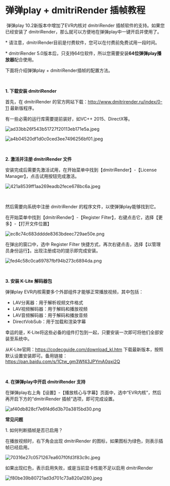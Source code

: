 <h1>弹弹play + dmitriRender 插帧教程</h1>

<p> 弹弹play 10.2新版本中增加了EVR内核对 dmitriRender 插帧软件的支持。如果您已经安装了 dmitriRender，那么就可以方便地在弹弹play中一键开启并使用了。</p>

<p>* 请注意，dmitriRender目前是付费软件，您可以在付费前免费试用一段时间。</p>

<p>* dmitriRender 5.0版本后，只支持64位软件，所以您需要安装<strong>64位弹弹play播放器</strong>配合使用。</p>

<p>下面将介绍弹弹play + dmitriRender插帧的配置方法。</p>

<p> </p>

<p><strong>1. 下载安装 dmitriRender</strong></p>

<p>首先，在 dmitriRender 的官方网站下载：<a href="http://www.dmitrirender.ru/index/0-11" target="_blank" rel="noreferrer noopener">http://www.dmitrirender.ru/index/0-11</a> 最新版程序。</p>

<p>有一些必需的运行库需要提前装好，如VC++ 2015、DirectX等。</p>

<p><img src="https://txc.gtimg.com/data/104929/2019/1220/ad33bb26f543b51727f20113eb171e5a.jpeg" alt="ad33bb26f543b51727f20113eb171e5a.jpeg" />​</p>

<p><img src="https://txc.gtimg.com/data/104929/2019/1220/a4b04520df1d0c0ced3ee7496256bf01.jpeg" alt="a4b04520df1d0c0ced3ee7496256bf01.jpeg" />​</p>

<p> </p>

<p><strong>2. 激活并注册 dmitriRender 文件</strong></p>

<p>安装完成后需要先激活试用，在开始菜单中找到【dmitriRender】-【License Manager】，点击试用按钮完成激活。</p>

<p><img src="https://txc.gtimg.com/data/104929/2019/1220/421a8539ff1aa269eadb2fece678bc6a.jpeg" alt="421a8539ff1aa269eadb2fece678bc6a.jpeg" />​</p>

<p> </p>

<p>然后需要向系统中注册 dmitriRender 的程序文件，以使弹弹play能够找到它。</p>

<p>在开始菜单中找到【dmitriRender】-【Register Filter】，右键点击它，选择【更多】-【打开文件位置】</p>

<p><img src="https://txc.gtimg.com/data/104929/2019/1220/ec8c74c683dddde8363bdeec729ae50e.png" alt="ec8c74c683dddde8363bdeec729ae50e.png" />​</p>

<p>在弹出的窗口中，选中 Register Filter 快捷方式，再次右键点击，选择【以管理员身份运行】。出现注册成功的提示即完成安装。</p>

<p><img src="https://txc.gtimg.com/data/104929/2019/1220/fed4c58c0ca69787fbf94b273c6894da.png" alt="fed4c58c0ca69787fbf94b273c6894da.png" />​</p>

<p> </p>

<p><strong>3. 安装 K-Lite 解码器包</strong></p>

<p>弹弹play EVR内核需要多个外部组件才能够正常播放视频，其中包括：</p>

<ul><li>LAV分离器：用于解析视频文件格式</li>
	<li>LAV视频解码器：用于解码和播放视频</li>
	<li>LAV音频解码器：用于解码和播放音频</li>
	<li>DirectVobSub：用于加载和渲染字幕</li>
</ul><p>幸运的是，K-Lite将这些必备的组件打包到一起，只要安装一次即可将他们全部安装至系统中。</p>

<p>从K-Lite官网：<a href="https://codecguide.com/download_kl.htm" target="_blank" rel="noreferrer noopener">https://codecguide.com/download_kl.htm</a> 下载最新版本，按照默认设置安装即可。备用链接：<a href="https://pan.baidu.com/s/1Ctw_gm3Wf43JPYmA0qxi2Q" target="_blank" rel="noreferrer noopener">https://pan.baidu.com/s/1Ctw_gm3Wf43JPYmA0qxi2Q</a></p>

<p> </p>

<p><strong>4. 在弹弹play中开启 dmitriRender 支持</strong></p>

<p>在弹弹play右上角【设置】-【播放核心与字幕】页面中，选中“EVR内核”，然后再开启下方的“dmitriRender 插帧”选项，即可完成设置。</p>

<p><img src="https://txc.gtimg.com/data/104929/2019/1220/af40db828cf7e6f4d6d3b70a3815bd30.png" alt="af40db828cf7e6f4d6d3b70a3815bd30.png" />​</p>

<p><strong>常见问题</strong></p>

<p>1. 如何判断插帧是否已启用？</p>

<p>在播放视频时，右下角会出现 dmitriRender 的图标，如果图标为绿色，则表示插帧已经启用。</p>

<p><img src="https://txc.gtimg.com/data/104929/2019/1220/70316e27c0571267ea607f0fd3f83c9c.jpeg" alt="70316e27c0571267ea607f0fd3f83c9c.jpeg" />​</p>

<p>如果出现红色，表示启用失败，或是当前显卡性能不足以启用 dmitriRender</p>

<p><img src="https://txc.gtimg.com/data/104929/2019/1220/f80be39b80721ad3d701c73a820a1280.jpeg" alt="f80be39b80721ad3d701c73a820a1280.jpeg" />​</p>

